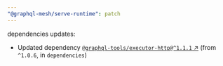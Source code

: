 ```yaml
---
"@graphql-mesh/serve-runtime": patch
---
```

dependencies updates:
  - Updated dependency [`@graphql-tools/executor-http@^1.1.1` ↗︎](https://www.npmjs.com/package/@graphql-tools/executor-http/v/1.1.1) (from `^1.0.6`, in `dependencies`)
